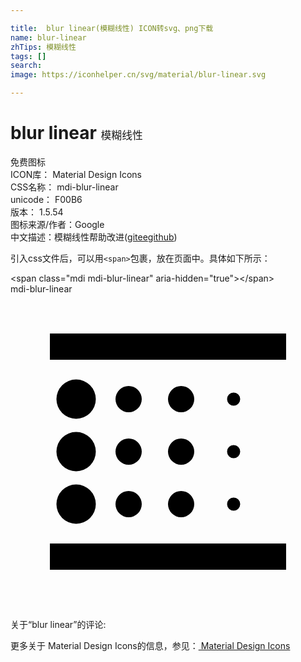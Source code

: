 ```yaml
---

title:  blur linear(模糊线性) ICON转svg、png下载
name: blur-linear
zhTips: 模糊线性
tags: []
search: 
image: https://iconhelper.cn/svg/material/blur-linear.svg

---
```


# blur linear  <small style="font-size: 60%;font-weight: 100">模糊线性</small>


<div class="detail-page">
<p>
<span><span class="badge-success badge">免费图标</span> </span>
<br/>
<span>
ICON库：
<span class="badge-secondary badge">Material Design Icons</span> 
</span>
<br/>
<span>
CSS名称：
<span class="badge-secondary badge">mdi-blur-linear</span> 
</span>
<br/>
<span>
unicode：
<span class="badge-secondary badge">F00B6</span> 
<copy-btn content='F00B6' btn-title=""></copy-btn>
<copy-btn :content='String.fromCodePoint(parseInt("F00B6", 16))' btn-title="复制U"></copy-btn>
</span>
<br/>
<span>
版本：
<span class="badge-secondary badge">1.5.54</span> 
</span>
<br/>
<span>图标来源/作者：<span class="badge-light badge">Google</span></span> 
<br/>
<span class="zh-detail">中文描述：<span class="badge-primary badge">模糊线性</span><span class="help-link"><span>帮助改进</span>(<a href="https://gitee.com/liuwave/icon-helper/edit/master/json/material/blur-linear.json" target="_blank" rel="noopener noreferrer">gitee</a><a href="https://github.com/liuwave/icon-helper/edit/master/json/material/blur-linear.json" target="_blank" rel="noopener noreferrer">github</a></span>)</span><br/>
</p>
</div>
<div class="alert alert-dark">
  <i class="mdi mdi-blur-linear mdi-48px"></i>
  <i class="mdi mdi-blur-linear mdi-36px"></i>
  <i class="mdi mdi-blur-linear mdi-24px"></i>
  <i class="mdi mdi-blur-linear mdi-18px"></i>
</div>
<div>
  <p>引入css文件后，可以用<code>&lt;span&gt;</code>包裹，放在页面中。具体如下所示：    
  </p>
  <div class="alert alert-primary" style="font-size: 14px">
    &lt;span class="mdi mdi-blur-linear" aria-hidden="true"&gt;&lt;/span&gt;
    <copy-btn content='<span class="mdi mdi-blur-linear" aria-hidden="true"></span>'></copy-btn>
  </div>
  <div class="alert alert-secondary">
    <i class="mdi mdi-blur-linear"
    style="font-size: 24px"
    aria-hidden="true"></i> mdi-blur-linear
    <copy-btn content="mdi-blur-linear" btn-title="复制图标名称"></copy-btn>
  </div>
</div>
<div id="svg" class="svg-wrap">
<svg xmlns="http://www.w3.org/2000/svg" viewBox="0 0 24 24"><path d="M13,17A1,1 0 0,0 14,16A1,1 0 0,0 13,15A1,1 0 0,0 12,16A1,1 0 0,0 13,17M13,13A1,1 0 0,0 14,12A1,1 0 0,0 13,11A1,1 0 0,0 12,12A1,1 0 0,0 13,13M13,9A1,1 0 0,0 14,8A1,1 0 0,0 13,7A1,1 0 0,0 12,8A1,1 0 0,0 13,9M17,12.5A0.5,0.5 0 0,0 17.5,12A0.5,0.5 0 0,0 17,11.5A0.5,0.5 0 0,0 16.5,12A0.5,0.5 0 0,0 17,12.5M17,8.5A0.5,0.5 0 0,0 17.5,8A0.5,0.5 0 0,0 17,7.5A0.5,0.5 0 0,0 16.5,8A0.5,0.5 0 0,0 17,8.5M3,3V5H21V3M17,16.5A0.5,0.5 0 0,0 17.5,16A0.5,0.5 0 0,0 17,15.5A0.5,0.5 0 0,0 16.5,16A0.5,0.5 0 0,0 17,16.5M9,17A1,1 0 0,0 10,16A1,1 0 0,0 9,15A1,1 0 0,0 8,16A1,1 0 0,0 9,17M5,13.5A1.5,1.5 0 0,0 6.5,12A1.5,1.5 0 0,0 5,10.5A1.5,1.5 0 0,0 3.5,12A1.5,1.5 0 0,0 5,13.5M5,9.5A1.5,1.5 0 0,0 6.5,8A1.5,1.5 0 0,0 5,6.5A1.5,1.5 0 0,0 3.5,8A1.5,1.5 0 0,0 5,9.5M3,21H21V19H3M9,9A1,1 0 0,0 10,8A1,1 0 0,0 9,7A1,1 0 0,0 8,8A1,1 0 0,0 9,9M9,13A1,1 0 0,0 10,12A1,1 0 0,0 9,11A1,1 0 0,0 8,12A1,1 0 0,0 9,13M5,17.5A1.5,1.5 0 0,0 6.5,16A1.5,1.5 0 0,0 5,14.5A1.5,1.5 0 0,0 3.5,16A1.5,1.5 0 0,0 5,17.5Z" /></svg>
</div>
<detail full-name='mdi-blur-linear'></detail>
<div>
<p>关于“blur linear”的评论:</p>
</div>
<Vssue title="关于“blur linear”的评论" ></Vssue>    
<div><p>更多关于 Material Design Icons的信息，参见：<a target="_blank" href="https://iconhelper.cn/material.html"> Material Design Icons</a>
</p></div>
